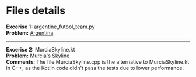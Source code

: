 # Files details

**Excerise 1:** argentine_futbol_team.py  
**Problem:** [Argentina](https://vjudge.net/problem/UVA-11804)

---

**Excerise 2:** MurciaSkyline.kt  
**Problem:** [Murcia's Skyline](https://vjudge.net/problem/UVA-11790)  
**Comments:** The file MurciaSkyline.cpp is the alternative to MurciaSkyline.kt in C++, as the Kotlin code didn't pass the tests due to lower performance.
